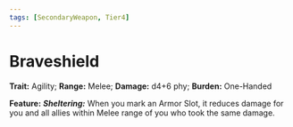 ```yaml
---
tags: [SecondaryWeapon, Tier4]
---
```

# Braveshield

**Trait:** Agility; **Range:** Melee; **Damage:** d4+6 phy; **Burden:** One-Handed

**Feature:** ***Sheltering:*** When you mark an Armor Slot, it reduces damage for you and all allies within Melee range of you who took the same damage.
